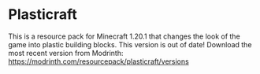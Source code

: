 # Plasticraft
This is a resource pack for Minecraft 1.20.1 that changes the look of the game into plastic building blocks.
This version is out of date! Download the most recent version from Modrinth:
https://modrinth.com/resourcepack/plasticraft/versions

